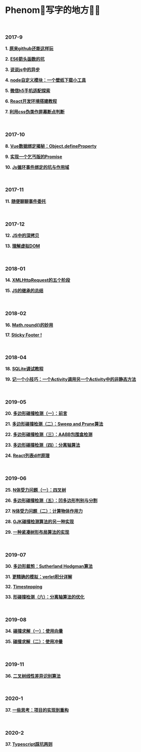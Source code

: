 # Phenom🐤写字的地方📝📝

<br/>

### 2017-9

**1. [原来github还能这样玩](https://github.com/phenomLi/myBlog/issues/1)**

**2. [ES6箭头函数的坑](https://github.com/phenomLi/myBlog/issues/2)**

**3. [说说js中的异步](https://github.com/phenomLi/myBlog/issues/3)**

**4. [node自定义模块：一个壁纸下载小工具](https://github.com/phenomLi/myBlog/issues/4)**

**5. [微信h5手机适配探索](https://github.com/phenomLi/myBlog/issues/5)**

**6. [React开发环境搭建教程](https://github.com/phenomLi/myBlog/issues/6)**

**7. [利用css伪类作屏幕断点判断](https://github.com/phenomLi/myBlog/issues/7)**

<br/>

### 2017-10

**8. [Vue数据绑定揭秘：Object.defineProperty](https://github.com/phenomLi/myBlog/issues/8)**

**9. [实现一个乞丐版的Promise](https://github.com/phenomLi/myBlog/issues/9)**

**10. [Js循环事件绑定的坑与作用域](https://github.com/phenomLi/myBlog/issues/10)**

<br/>

### 2017-11

**11. [随便聊聊事件委托](https://github.com/phenomLi/myBlog/issues/11)**

<br/>

### 2017-12

**12. [JS中的深拷贝](https://github.com/phenomLi/myBlog/issues/12)**

**13. [理解虚拟DOM](https://github.com/phenomLi/myBlog/issues/13)**

<br/>

### 2018-01

**14. [XMLHttpRequest的五个阶段](https://github.com/phenomLi/myBlog/issues/14)**

**15. [JS的继承的总结](https://github.com/phenomLi/myBlog/issues/15)**

<br/>

### 2018-02

**16. [Math.round()的妙用](https://github.com/phenomLi/myBlog/issues/16)**

**17. [Sticky Footer !](https://github.com/phenomLi/myBlog/issues/17)**

<br/>

### 2018-04

**18. [SQLite调试教程](https://github.com/phenomLi/myBlog/issues/18)**

**19. [记一个小技巧：一个Activity调用另一个Activity中的非静态方法](https://github.com/phenomLi/myBlog/issues/19)**

<br/>

### 2019-05

**20. [多边形碰撞检测（一）：前言](https://github.com/phenomLi/myBlog/issues/20)**

**21. [多边形碰撞检测（二）：Sweep and Prune算法](https://github.com/phenomLi/myBlog/issues/21)**

**22. [多边形碰撞检测（三）：AABB包围盒检测](https://github.com/phenomLi/myBlog/issues/22)**

**23. [多边形碰撞检测（四）：分离轴算法](https://github.com/phenomLi/myBlog/issues/23)**

**24. [React列表diff原理](https://github.com/phenomLi/myBlog/issues/24)**

<br/>

### 2019-06
**25. [N体受力问题（一）：四叉树](https://github.com/phenomLi/myBlog/issues/25)**

**26. [多边形碰撞检测（五）：凹多边形判别与分割](https://github.com/phenomLi/myBlog/issues/26)**

**27. [N体受力问题（二）：计算物体作用力](https://github.com/phenomLi/myBlog/issues/27)**

**28. [GJK碰撞检测算法的另一种实现](https://github.com/phenomLi/myBlog/issues/28)**

**29. [一种紧凑树形布局算法的实现](https://github.com/phenomLi/myBlog/issues/29)**

<br/>

### 2019-07
**30. [多边形裁剪：Sutherland Hodgman算法](https://github.com/phenomLi/myBlog/issues/30)**

**31. [更精确的模拟：verlet积分详解](https://github.com/phenomLi/myBlog/issues/31)**

**32. [Timestepping](https://github.com/phenomLi/myBlog/issues/32)**

**33. [形碰撞检测（六）：分离轴算法的优化](https://github.com/phenomLi/myBlog/issues/33)**

<br/>

### 2019-08
**34. [碰撞求解（一）：使用向量](https://github.com/phenomLi/myBlog/issues/34)**

**35. [碰撞求解（二）：使用冲量](https://github.com/phenomLi/myBlog/issues/35)**

<br/>

### 2019-11
**36. [二叉树线性差异识别算法](https://github.com/phenomLi/myBlog/issues/36)**

<br/>

### 2020-1
**37. [一些思考：项目的实现到重构](https://github.com/phenomLi/myBlog/issues/37)**

<br/>

### 2020-2
**37. [Typescript踩坑两则](https://github.com/phenomLi/myBlog/issues/38)**
